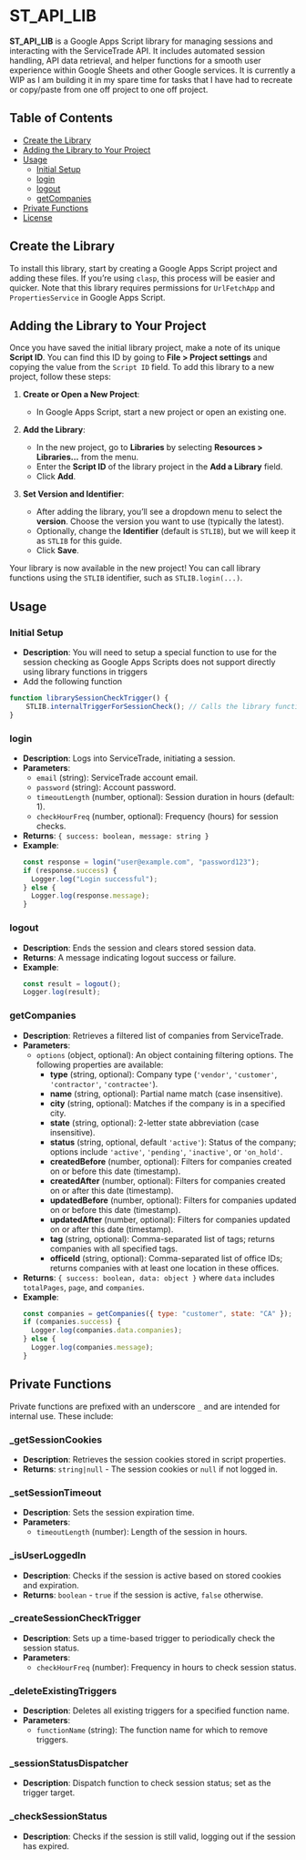 # ST_API_LIB

**ST_API_LIB** is a Google Apps Script library for managing sessions and interacting with the ServiceTrade API. It includes automated session handling, API data retrieval, and helper functions for a smooth user experience within Google Sheets and other Google services. It is currently a WIP as I am building it in my spare time for tasks that I have had to recreate or copy/paste from one off project to one off project.

## Table of Contents
- [Create the Library](#create-the-library)
- [Adding the Library to Your Project](#adding-the-library-to-your-project)
- [Usage](#usage)
  - [Initial Setup](#initial-setup)
  - [login](#login)
  - [logout](#logout)
  - [getCompanies](#getcompanies)
- [Private Functions](#private-functions)
- [License](#license)
## Create the Library

To install this library, start by creating a Google Apps Script project and adding these files. If you’re using `clasp`, this process will be easier and quicker. Note that this library requires permissions for `UrlFetchApp` and `PropertiesService` in Google Apps Script.

## Adding the Library to Your Project

Once you have saved the initial library project, make a note of its unique **Script ID**. You can find this ID by going to **File > Project settings** and copying the value from the `Script ID` field. To add this library to a new project, follow these steps:

1. **Create or Open a New Project**:
   - In Google Apps Script, start a new project or open an existing one.

2. **Add the Library**:
   - In the new project, go to **Libraries** by selecting **Resources > Libraries...** from the menu.
   - Enter the **Script ID** of the library project in the **Add a Library** field.
   - Click **Add**.

3. **Set Version and Identifier**:
   - After adding the library, you’ll see a dropdown menu to select the **version**. Choose the version you want to use (typically the latest).
   - Optionally, change the **Identifier** (default is `STLIB`), but we will keep it as `STLIB` for this guide.
   - Click **Save**.

Your library is now available in the new project! You can call library functions using the `STLIB` identifier, such as `STLIB.login(...)`.





## Usage
### Initial Setup
- **Description**: You will need to setup a special function to use for the session checking as Google Apps Scripts does not support directly using library functions in triggers
- Add the following function
```javascript
function librarySessionCheckTrigger() {
    STLIB.internalTriggerForSessionCheck(); // Calls the library function to check session status
}
```
### login
- **Description**: Logs into ServiceTrade, initiating a session.
- **Parameters**:
  - `email` (string): ServiceTrade account email.
  - `password` (string): Account password.
  - `timeoutLength` (number, optional): Session duration in hours (default: 1).
  - `checkHourFreq` (number, optional): Frequency (hours) for session checks.
- **Returns**: `{ success: boolean, message: string }`
- **Example**:
  ```javascript
  const response = login("user@example.com", "password123");
  if (response.success) {
    Logger.log("Login successful");
  } else {
    Logger.log(response.message);
  }
### logout
- **Description**: Ends the session and clears stored session data.
- **Returns**: A message indicating logout success or failure.
- **Example**:
  ```javascript
  const result = logout();
  Logger.log(result);
### getCompanies
- **Description**: Retrieves a filtered list of companies from ServiceTrade.
- **Parameters**:
  - `options` (object, optional): An object containing filtering options. The following properties are available:
    - **type** (string, optional): Company type (`'vendor'`, `'customer'`, `'contractor'`, `'contractee'`).
    - **name** (string, optional): Partial name match (case insensitive).
    - **city** (string, optional): Matches if the company is in a specified city.
    - **state** (string, optional): 2-letter state abbreviation (case insensitive).
    - **status** (string, optional, default `'active'`): Status of the company; options include `'active'`, `'pending'`, `'inactive'`, or `'on_hold'`.
    - **createdBefore** (number, optional): Filters for companies created on or before this date (timestamp).
    - **createdAfter** (number, optional): Filters for companies created on or after this date (timestamp).
    - **updatedBefore** (number, optional): Filters for companies updated on or before this date (timestamp).
    - **updatedAfter** (number, optional): Filters for companies updated on or after this date (timestamp).
    - **tag** (string, optional): Comma-separated list of tags; returns companies with all specified tags.
    - **officeId** (string, optional): Comma-separated list of office IDs; returns companies with at least one location in these offices.
- **Returns**: `{ success: boolean, data: object }` where `data` includes `totalPages`, `page`, and `companies`.
- **Example**:
  ```javascript
  const companies = getCompanies({ type: "customer", state: "CA" });
  if (companies.success) {
    Logger.log(companies.data.companies);
  } else {
    Logger.log(companies.message);
  }
## Private Functions
Private functions are prefixed with an underscore `_` and are intended for internal use. These include:

### _getSessionCookies
- **Description**: Retrieves the session cookies stored in script properties.
- **Returns**: `string|null` - The session cookies or `null` if not logged in.

### _setSessionTimeout
- **Description**: Sets the session expiration time.
- **Parameters**:
  - `timeoutLength` (number): Length of the session in hours.

### _isUserLoggedIn
- **Description**: Checks if the session is active based on stored cookies and expiration.
- **Returns**: `boolean` - `true` if the session is active, `false` otherwise.

### _createSessionCheckTrigger
- **Description**: Sets up a time-based trigger to periodically check the session status.
- **Parameters**:
  - `checkHourFreq` (number): Frequency in hours to check session status.

### _deleteExistingTriggers
- **Description**: Deletes all existing triggers for a specified function name.
- **Parameters**:
  - `functionName` (string): The function name for which to remove triggers.

### _sessionStatusDispatcher
- **Description**: Dispatch function to check session status; set as the trigger target.

### _checkSessionStatus
- **Description**: Checks if the session is still valid, logging out if the session has expired.
